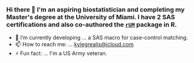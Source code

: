 ### Hi there 👋 I'm an aspiring biostatistician and completing my Master's degree at the University of Miami. I have 2 SAS certifications and also co-authored the [`rUM`](https://cran.r-project.org/web/packages/rUM/index.html) package in R.

- 🔭 I’m currently developing ... a SAS macro for case-control matching.
- 📫 How to reach me: ... kylegrealis@icloud.com
- ⚡ Fun fact: ... I'm a US Army veteran.

